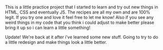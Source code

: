 This is a little practice project that I started to learn and try out new things in HTML, CSS and eventually JS. The recipes are all my own and are 100% legit. If you try one and love it feel free to let me know! Also if you see any weird things in my code that you think i could adjust to make better please bring it up so i can learn a little something!

Update! We're back at it after i've learned some new stuff. Going to try to do a little redesign and make things look a little better. 